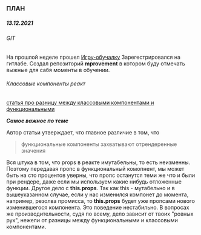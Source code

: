 ### ПЛАН

##### 13.12.2021

###### GIT

На прошлой неделе прошел 
[Игру-обучалку](https://learngitbranching.js.org/?locale=ru_RU)
Зарегестрировался на гитлабе.
Создал репозиторий **mprovement** в котором буду отмечать выжные для сабя моменты в обучении.


###### Классовые компоненты реакт

[статья про разницу между классовыми компонентами и функциональными](https://habr.com/ru/company/ruvds/blog/444348/)

***Самое важное по теме***

Автор статьи утверждает, что главное различие в том, что
>функциональные компоненты захватывают отрендеренные значения

Вся штука в том, что props в реакте имутабельны, то есть неизменны.
Поэтому передавая пропс в функциональный комопнент, 
мы может быть на сто процентов уверны, что пропс останутся теми же что и были при рендере,
даже если мы используем какие нибудь отложенные функции.
Другое дело с **this.props**. Так как this - мутабельно и в вышеуказанном случае, если у нас изменился компонет до момента,
например, резолва промисса, то **this.props** будет уже пропсами нового изменившегося компонента.
Это поведение нестабильно. В вопросах же производительности, судя по всему, дело зависит от твоих "ровных рук", нежели от разницы
между функциональными и классовыми компонентами.


